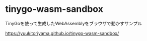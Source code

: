 # tinygo-wasm-sandbox

TinyGoを使って生成したWebAssemblyをブラウザで動かすサンプル

https://yuukitoriyama.github.io/tinygo-wasm-sandbox/